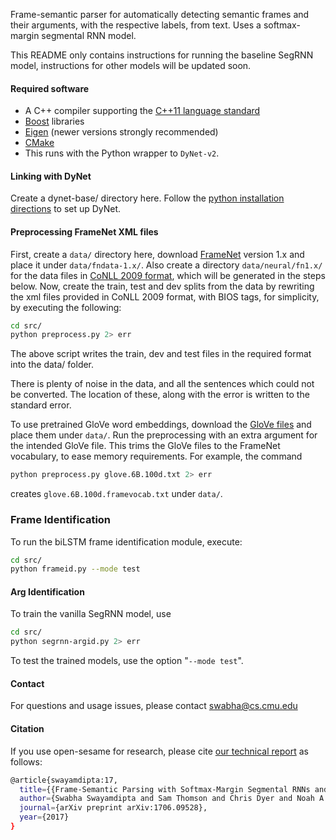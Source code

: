 Frame-semantic parser for automatically detecting semantic frames and their arguments, with the respective labels, from text. Uses a softmax-margin segmental RNN model.

This README only contains instructions for running the baseline SegRNN model, instructions for other models will be updated soon.

#### Required software

 * A C++ compiler supporting the [C++11 language standard](https://en.wikipedia.org/wiki/C%2B%2B11)
 * [Boost](http://www.boost.org/) libraries
 * [Eigen](http://eigen.tuxfamily.org) (newer versions strongly recommended)
 * [CMake](http://www.cmake.org/)
 * This runs with the Python wrapper to `DyNet-v2`.

#### Linking with DyNet
Create a dynet-base/ directory here. Follow the [python installation directions](http://dynet.readthedocs.io/en/latest/python.html) to set up DyNet.

#### Preprocessing FrameNet XML files

First, create a `data/` directory here, download [FrameNet](https://framenet.icsi.berkeley.edu/fndrupal/) version 1.x and place it under `data/fndata-1.x/`. Also create a directory `data/neural/fn1.x/` for the data files in [CoNLL 2009 format](https://ufal.mff.cuni.cz/conll2009-st/task-description.html), which will be generated in the steps below. Now, create the train, test and dev splits from the data by rewriting the xml files provided in CoNLL 2009 format, with BIOS tags, for simplicity, by executing the following:

```sh
cd src/
python preprocess.py 2> err
```
The above script writes the train, dev and test files in the required format into the data/ folder.

There is plenty of noise in the data, and all the sentences which could not be converted. The location of these, along with the error is written to the standard error.

To use pretrained GloVe word embeddings, download the [GloVe files](https://nlp.stanford.edu/projects/glove/) and place them under `data/`. Run the preprocessing with an extra argument for the intended GloVe file. This trims the GloVe files to the FrameNet vocabulary, to ease memory requirements. For example, the command

```sh
python preprocess.py glove.6B.100d.txt 2> err
``` 
creates `glove.6B.100d.framevocab.txt` under `data/`.

### Frame Identification
To run the biLSTM frame identification module, execute:

```sh
cd src/
python frameid.py --mode test
```

#### Arg Identification

To train the vanilla SegRNN model, use
```sh
cd src/
python segrnn-argid.py 2> err
```
To test the trained models, use the option "`--mode test`".

#### Contact

For questions and usage issues, please contact swabha@cs.cmu.edu


#### Citation

If you use open-sesame for research, please cite [our technical report](https://arxiv.org/pdf/1706.09528.pdf) as follows:

```sh
@article{swayamdipta:17,
  title={{Frame-Semantic Parsing with Softmax-Margin Segmental RNNs and a Syntactic Scaffold}},
  author={Swabha Swayamdipta and Sam Thomson and Chris Dyer and Noah A. Smith},
  journal={arXiv preprint arXiv:1706.09528},
  year={2017}
}
```

